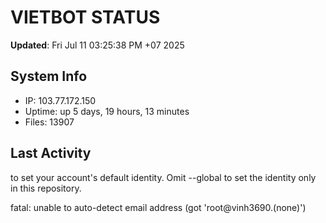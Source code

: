 # VIETBOT STATUS
**Updated**: Fri Jul 11 03:25:38 PM +07 2025

## System Info
- IP: 103.77.172.150
- Uptime: up 5 days, 19 hours, 13 minutes
- Files: 13907

## Last Activity

to set your account's default identity.
Omit --global to set the identity only in this repository.

fatal: unable to auto-detect email address (got 'root@vinh3690.(none)')
